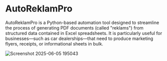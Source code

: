 # AutoReklamPro
AutoReklamPro is a Python-based automation tool designed to streamline the process of generating PDF documents (called "reklams") from structured data contained in Excel spreadsheets. It is particularly useful for businesses—such as car dealerships—that need to produce marketing flyers, receipts, or informational sheets in bulk.


![Screenshot 2025-06-05 195043](https://github.com/user-attachments/assets/c89234eb-a3e6-408b-816a-6cef56b4e884)
